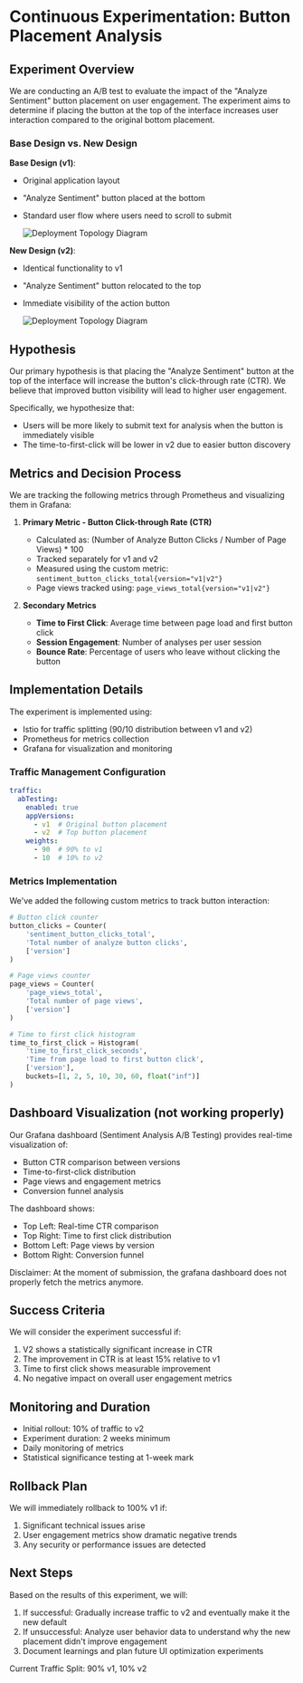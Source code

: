 # Continuous Experimentation: Button Placement Analysis

## Experiment Overview

We are conducting an A/B test to evaluate the impact of the "Analyze Sentiment" button placement on user engagement. The experiment aims to determine if placing the button at the top of the interface increases user interaction compared to the original bottom placement.

### Base Design vs. New Design

**Base Design (v1)**:
- Original application layout
- "Analyze Sentiment" button placed at the bottom
- Standard user flow where users need to scroll to submit

  ![Deployment Topology Diagram](images/v1_picture.png)

**New Design (v2)**:
- Identical functionality to v1
- "Analyze Sentiment" button relocated to the top
- Immediate visibility of the action button
  
  ![Deployment Topology Diagram](images/v2_picture.png)


## Hypothesis

Our primary hypothesis is that placing the "Analyze Sentiment" button at the top of the interface will increase the button's click-through rate (CTR). We believe that improved button visibility will lead to higher user engagement.

Specifically, we hypothesize that:
- Users will be more likely to submit text for analysis when the button is immediately visible
- The time-to-first-click will be lower in v2 due to easier button discovery

## Metrics and Decision Process

We are tracking the following metrics through Prometheus and visualizing them in Grafana:

1. **Primary Metric - Button Click-through Rate (CTR)**
   - Calculated as: (Number of Analyze Button Clicks / Number of Page Views) * 100
   - Tracked separately for v1 and v2
   - Measured using the custom metric: `sentiment_button_clicks_total{version="v1|v2"}`
   - Page views tracked using: `page_views_total{version="v1|v2"}`

2. **Secondary Metrics**
   - **Time to First Click**: Average time between page load and first button click
   - **Session Engagement**: Number of analyses per user session
   - **Bounce Rate**: Percentage of users who leave without clicking the button

## Implementation Details

The experiment is implemented using:
- Istio for traffic splitting (90/10 distribution between v1 and v2)
- Prometheus for metrics collection
- Grafana for visualization and monitoring

### Traffic Management Configuration
```yaml
traffic:
  abTesting:
    enabled: true
    appVersions:
      - v1  # Original button placement
      - v2  # Top button placement
    weights:
      - 90  # 90% to v1
      - 10  # 10% to v2
```

### Metrics Implementation

We've added the following custom metrics to track button interaction:

```python
# Button click counter
button_clicks = Counter(
    'sentiment_button_clicks_total',
    'Total number of analyze button clicks',
    ['version']
)

# Page views counter
page_views = Counter(
    'page_views_total',
    'Total number of page views',
    ['version']
)

# Time to first click histogram
time_to_first_click = Histogram(
    'time_to_first_click_seconds',
    'Time from page load to first button click',
    ['version'],
    buckets=[1, 2, 5, 10, 30, 60, float("inf")]
)
```

## Dashboard Visualization (not working properly)

Our Grafana dashboard (Sentiment Analysis A/B Testing) provides real-time visualization of:
- Button CTR comparison between versions
- Time-to-first-click distribution
- Page views and engagement metrics
- Conversion funnel analysis

The dashboard shows:
- Top Left: Real-time CTR comparison
- Top Right: Time to first click distribution
- Bottom Left: Page views by version
- Bottom Right: Conversion funnel

Disclaimer: At the moment of submission, the grafana dashboard does not properly fetch the metrics anymore.

## Success Criteria

We will consider the experiment successful if:
1. V2 shows a statistically significant increase in CTR 
2. The improvement in CTR is at least 15% relative to v1
3. Time to first click shows measurable improvement
4. No negative impact on overall user engagement metrics

## Monitoring and Duration

- Initial rollout: 10% of traffic to v2
- Experiment duration: 2 weeks minimum
- Daily monitoring of metrics
- Statistical significance testing at 1-week mark

## Rollback Plan

We will immediately rollback to 100% v1 if:
1. Significant technical issues arise
2. User engagement metrics show dramatic negative trends
3. Any security or performance issues are detected

## Next Steps

Based on the results of this experiment, we will:
1. If successful: Gradually increase traffic to v2 and eventually make it the new default
2. If unsuccessful: Analyze user behavior data to understand why the new placement didn't improve engagement
3. Document learnings and plan future UI optimization experiments


Current Traffic Split: 90% v1, 10% v2